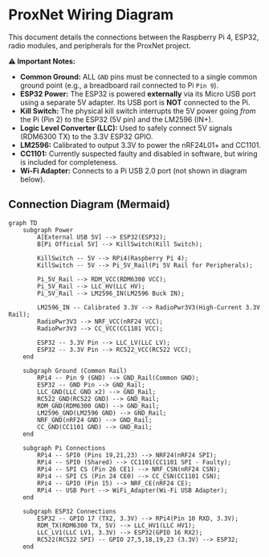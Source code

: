 # ProxNet Wiring Diagram

This document details the connections between the Raspberry Pi 4, ESP32, radio modules, and peripherals for the ProxNet project.

**⚠️ Important Notes:**
* **Common Ground:** ALL `GND` pins must be connected to a single common ground point (e.g., a breadboard rail connected to Pi `Pin 9`).
* **ESP32 Power:** The ESP32 is powered **externally** via its Micro USB port using a separate 5V adapter. Its USB port is **NOT** connected to the Pi.
* **Kill Switch:** The physical kill switch interrupts the 5V power going *from* the Pi (Pin 2) *to* the ESP32 (5V pin) and the LM2596 (IN+).
* **Logic Level Converter (LLC):** Used to safely connect 5V signals (RDM6300 TX) to the 3.3V ESP32 GPIO.
* **LM2596:** Calibrated to output 3.3V to power the nRF24L01+ and CC1101.
* **CC1101:** Currently suspected faulty and disabled in software, but wiring is included for completeness.
* **Wi-Fi Adapter:** Connects to a Pi USB 2.0 port (not shown in diagram below).

## Connection Diagram (Mermaid)

```mermaid
graph TD
    subgraph Power
        A[External USB 5V] --> ESP32(ESP32);
        B[Pi Official 5V] --> KillSwitch(Kill Switch);

        KillSwitch -- 5V --> RPi4(Raspberry Pi 4);
        KillSwitch -- 5V --> Pi_5V_Rail(Pi 5V Rail for Peripherals);

        Pi_5V_Rail --> RDM_VCC(RDM6300 VCC);
        Pi_5V_Rail --> LLC_HV(LLC HV);
        Pi_5V_Rail --> LM2596_IN(LM2596 Buck IN);

        LM2596_IN -- Calibrated 3.3V --> RadioPwr3V3(High-Current 3.3V Rail);
        RadioPwr3V3 --> NRF_VCC(nRF24 VCC);
        RadioPwr3V3 --> CC_VCC(CC1101 VCC);

        ESP32 -- 3.3V Pin --> LLC_LV(LLC LV);
        ESP32 -- 3.3V Pin --> RC522_VCC(RC522 VCC);
    end

    subgraph Ground (Common Rail)
        RPi4 -- Pin 9 (GND) --> GND_Rail(Common GND);
        ESP32 -- GND Pin --> GND_Rail;
        LLC_GND(LLC GND x2) --> GND_Rail;
        RC522_GND(RC522 GND) --> GND_Rail;
        RDM_GND(RDM6300 GND) --> GND_Rail;
        LM2596_GND(LM2596 GND) --> GND_Rail;
        NRF_GND(nRF24 GND) --> GND_Rail;
        CC_GND(CC1101 GND) --> GND_Rail;
    end

    subgraph Pi Connections
        RPi4 -- SPI0 (Pins 19,21,23) --> NRF24(nRF24 SPI);
        RPi4 -- SPI0 (Shared) --> CC1101(CC1101 SPI - Faulty);
        RPi4 -- SPI CS (Pin 26 CE1) --> NRF_CSN(nRF24 CSN);
        RPi4 -- SPI CS (Pin 24 CE0) --> CC_CSN(CC1101 CSN);
        RPi4 -- GPIO (Pin 15) --> NRF_CE(nRF24 CE);
        RPi4 -- USB Port --> WiFi_Adapter(Wi-Fi USB Adapter);
    end

    subgraph ESP32 Connections
        ESP32 -- GPIO 17 (TX2, 3.3V) --> RPi4(Pin 10 RXD, 3.3V);
        RDM_TX(RDM6300 TX, 5V) --> LLC_HV1(LLC HV1);
        LLC_LV1(LLC LV1, 3.3V) --> ESP32(GPIO 16 RX2);
        RC522(RC522 SPI) -- GPIO 27,5,18,19,23 (3.3V) --> ESP32;
    end


















    

